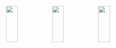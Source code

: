 
<!--
**yeb0/yeb0** is a ✨ _special_ ✨ repository because its `README.md` (this file) appears on your GitHub profile.

Here are some ideas to get you started:

- 🔭 I’m currently working on ...
- 🌱 I’m currently learning ...
- 👯 I’m looking to collaborate on ...
- 🤔 I’m looking for help with ...
- 💬 Ask me about ...
- 📫 How to reach me: ...
- 😄 Pronouns: ...
- ⚡ Fun fact: ...
-->
<!-- 안녕하세요. 저는 **적은 리소스로 질 좋은 애플리케이션을 만들고자 하는 것이 목표인 개발자 우상훈입니다.**<br>
새로운 기술도 열정적으로 받아 들이며, 제가 맡은 업무에 대해 최선을 다하고자 노력합니다. --> 

<div align = "center">
  <a href="https://github.com/devxb/gitanimals">
<!--   <img src="https://render.gitanimals.org/lines/yuuzinn?pet-id=733575483152441415" width="30%" height="100"/> -->
<!--   <img src="https://render.gitanimals.org/lines/yuuzinn?pet-id=744815865853748729" width="30%" height="100"/> -->
  <img src="https://render.gitanimals.org/lines/yuuzinn?pet-id=758952699649976920" width="25%" height="100"/><img src="https://render.gitanimals.org/lines/yuuzinn?pet-id=755359812364903478" width="25%" height="100"/><img src="https://render.gitanimals.org/lines/yuuzinn?pet-id=750408145802466755" width="25%" height="100"/>
</a>
</div>
